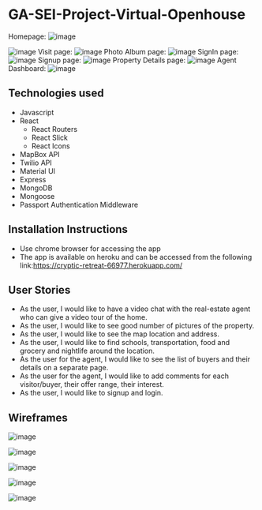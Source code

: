 # GA-SEI-Project-Virtual-Openhouse

Homepage:
![image](https://user-images.githubusercontent.com/78834981/121824712-4294ef80-cc7c-11eb-80c2-29b86f89a637.png)

![image](https://user-images.githubusercontent.com/78834981/121824779-a5868680-cc7c-11eb-8749-a247ea7f874a.png)
Visit page:
![image](https://user-images.githubusercontent.com/78834981/121824813-d1097100-cc7c-11eb-8ae3-b9e8d0e581b6.png)
Photo Album page:
![image](https://user-images.githubusercontent.com/78834981/121824898-77ee0d00-cc7d-11eb-9820-8b404ea8d07d.png)
SignIn page:
![image](https://user-images.githubusercontent.com/78834981/121825145-d10a7080-cc7e-11eb-9654-c93951dd6562.png)
Signup page:
![image](https://user-images.githubusercontent.com/78834981/121825167-dc5d9c00-cc7e-11eb-90ab-fef66a8aa5b2.png)
Property Details page:
![image](https://user-images.githubusercontent.com/78834981/121825222-2e062680-cc7f-11eb-9c15-1d767212a77f.png)
Agent Dashboard:
![image](https://user-images.githubusercontent.com/78834981/121825296-85a49200-cc7f-11eb-9ff5-6109b8b6c6e9.png)


## Technologies used

- Javascript
- React
   - React Routers
   - React Slick
   - React Icons
- MapBox API
- Twilio API
- Material UI
- Express
- MongoDB
- Mongoose
- Passport Authentication Middleware

## Installation Instructions

- Use chrome browser for accessing the app
- The app is available on heroku and can be accessed from the following link:https://cryptic-retreat-66977.herokuapp.com/

## User Stories

- As the user, I would like to have a video chat with the real-estate agent who can give a video tour of the home.
- As the user, I would like to see good number of pictures of the property.
- As the user, I would like to see the map location and address.
- As the user, I would like to find schools, transportation, food and grocery and nightlife around the location.
- As the user for the agent, I would like to see the list of buyers and their details on a separate page.
- As the user for the agent, I would like to add comments for each visitor/buyer, their offer range, their interest.
- As the user, I would like to signup and login.

## Wireframes
![image](https://media.git.generalassemb.ly/user/34354/files/520b8000-c4a7-11eb-86f7-b210f4fb6406)

![image](https://media.git.generalassemb.ly/user/34354/files/55533b80-c4a8-11eb-8c39-7adcebe722e8)

![image](https://media.git.generalassemb.ly/user/34354/files/cabf0c00-c4a8-11eb-8bf6-f85cd58b3011)

![image](https://media.git.generalassemb.ly/user/34354/files/eecf1d00-c4a9-11eb-8293-50eaaa97d7e9)

![image](https://media.git.generalassemb.ly/user/34354/files/28a02380-c4aa-11eb-8456-94a61cd6ef5a)
